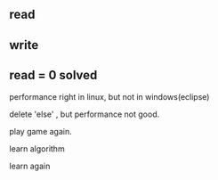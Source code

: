 ## read
## write
## read = 0 solved
performance right in linux, but not in windows(eclipse)

delete 'else' , but performance not good.

play game again.

learn algorithm

learn again

